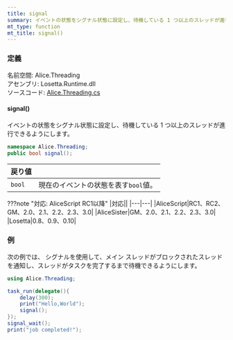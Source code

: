 ```yaml
---
title: signal
summary: イベントの状態をシグナル状態に設定し、待機している 1 つ以上のスレッドが進行できるようにします。
mt_type: function
mt_title: signal()
---
```


### 定義
名前空間: Alice.Threading<br/>
アセンブリ: Losetta.Runtime.dll<br/>
ソースコード: [Alice.Threading.cs](https://github.com/WSOFT-Project/Losetta/blob/master/Losetta.Runtime/Alice.Threading.cs)

#### signal()

イベントの状態をシグナル状態に設定し、待機している 1 つ以上のスレッドが進行できるようにします。

```cs title="AliceScript"
namespace Alice.Threading;
public bool signal();
```

|戻り値| |
|-|-|
|`bool`|現在のイベントの状態を表す`bool`値。|

???note "対応: AliceScript RC1以降"
    |対応||
    |---|---|
    |AliceScript|RC1、RC2、GM、2.0、2.1、2.2、2.3、3.0|
    |AliceSister|GM、2.0、2.1、2.2、2.3、3.0|
    |Losetta|0.8、0.9、0.10|

### 例
次の例では、 シグナルを使用して、メイン スレッドがブロックされたスレッドを通知し、スレッドがタスクを完了するまで待機できるようにします。

```cs title="AliceScript"
using Alice.Threading;

task_run(delegate(){
    delay(300);
    print("Hello,World");
    signal();
});
signal_wait();
print("job completed!");
```